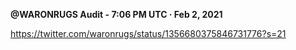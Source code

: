 
**@WARONRUGS Audit - 7:06 PM UTC · Feb 2, 2021**

https://twitter.com/waronrugs/status/1356680375846731776?s=21
